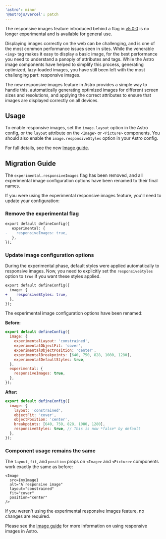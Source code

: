 ```yaml
---
'astro': minor
'@astrojs/vercel': patch
---
```


The responsive images feature introduced behind a flag in [v5.0.0](https://github.com/withastro/astro/blob/main/packages/astro/CHANGELOG.md#500) is no longer experimental and is available for general use.

Displaying images correctly on the web can be challenging, and is one of the most common performance issues seen in sites. While the venerable `<img>` tag makes it easy to display a basic image, for the best performance you need to understand a panoply of attributes and tags. While the Astro image components have helped to simplify this process, generating optimized, lazy-loaded images, you have still been left with the most challenging part: responsive images.

The new responsive images feature in Astro provides a simple way to handle this, automatically generating optimized images for different screen sizes and resolutions, and applying the correct attributes to ensure that images are displayed correctly on all devices. 

## Usage

To enable responsive images, set the `image.layout` option in the Astro config, or the `layout` attribute on the `<Image>` or `<Picture>` components. You should also enable the `image.responsiveStyles` option in your Astro config. 

For full details, see the new [Image guide](https://docs.astro.build/en/guides/images/#responsive-image-behavior).

## Migration Guide

The `experimental.responsiveImages` flag has been removed, and all experimental image configuration options have been renamed to their final names.

If you were using the experimental responsive images feature, you'll need to update your configuration:

### Remove the experimental flag

```diff
export default defineConfig({
   experimental: {
-    responsiveImages: true,
   },
});
```

### Update image configuration options

During the experimental phase, default styles were applied automatically to responsive images. Now, you need to explicitly set the `responsiveStyles` option to `true` if you want these styles applied.

```diff
export default defineConfig({
  image: {
+    responsiveStyles: true,
  },
});
```

The experimental image configuration options have been renamed:

**Before:**
```js
export default defineConfig({
  image: {
    experimentalLayout: 'constrained',
    experimentalObjectFit: 'cover', 
    experimentalObjectPosition: 'center',
    experimentalBreakpoints: [640, 750, 828, 1080, 1280],
    experimentalDefaultStyles: true, 
  },
  experimental: {
    responsiveImages: true,
  },
});
```

**After:**
```js
export default defineConfig({
  image: {
    layout: 'constrained',
    objectFit: 'cover',
    objectPosition: 'center', 
    breakpoints: [640, 750, 828, 1080, 1280],
    responsiveStyles: true, // This is now *false* by default
  },
});
```

### Component usage remains the same

The `layout`, `fit`, and `position` props on `<Image>` and `<Picture>` components work exactly the same as before:

```astro
<Image 
  src={myImage} 
  alt="A responsive image"
  layout="constrained"
  fit="cover"
  position="center"
/>
```

If you weren't using the experimental responsive images feature, no changes are required.

Please see the [Image guide](https://docs.astro.build/en/guides/images/#responsive-image-behavior) for more information on using responsive images in Astro.
